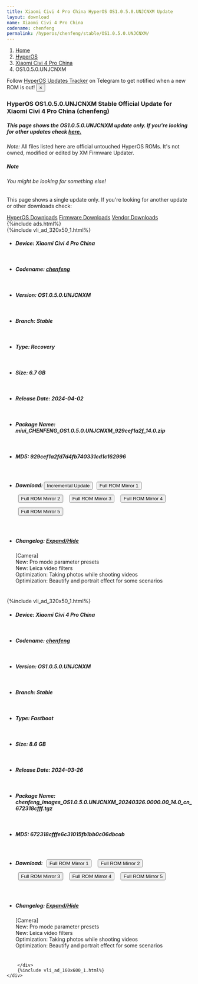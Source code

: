 ```yaml
---
title: Xiaomi Civi 4 Pro China HyperOS OS1.0.5.0.UNJCNXM Update
layout: download
name: Xiaomi Civi 4 Pro China
codename: chenfeng
permalink: /hyperos/chenfeng/stable/OS1.0.5.0.UNJCNXM/
---
```

<nav aria-label="breadcrumb">
    <ol class="breadcrumb">
        <li class="breadcrumb-item"><a href="/">Home</a></li>
        <li class="breadcrumb-item"><a href="/hyperos/">HyperOS</a></li>
        <li class="breadcrumb-item"><a href="/hyperos/chenfeng/">Xiaomi Civi 4 Pro China</a></li>
        <li class="breadcrumb-item active" aria-current="page">OS1.0.5.0.UNJCNXM</li>
    </ol>
</nav>
<div class="alert alert-primary alert-dismissible fade show" role="alert">
    Follow <a href="https://t.me/MIUIUpdatesTracker" class="alert-link">HyperOS Updates Tracker</a> on Telegram to get
    notified when a new ROM is out!
    <button type="button" class="close" data-dismiss="alert" aria-label="Close">
        <span aria-hidden="true">&times;</span>
    </button>
</div>
<div class="col-12 mx-auto">
    <h3 class="title bg-light p-2 rounded">HyperOS OS1.0.5.0.UNJCNXM Stable Official Update for Xiaomi Civi 4 Pro China (chenfeng)</h3>
    <h5>This page shows the OS1.0.5.0.UNJCNXM update only. If you're looking for other updates check
        <a href="/hyperos/chenfeng/">here.</a></h5>
    <p><i>Note: </i>All files listed here are official untouched HyperOS ROMs.
        It's not owned, modified or edited by XM Firmware Updater.</p>
    <div class="card">
        <div class="card-body">
            <h5 class="card-title">Note</h5>
            <h6 class="card-subtitle mb-2 text-muted">You might be looking for something else!</h6>
            <p class="card-text">This page shows a single update only.
                If you're looking for another update or other downloads check:</p>
            <a href="/hyperos/" class="card-link">HyperOS Downloads</a>
            <a href="/firmware/" class="card-link">Firmware Downloads</a>
            <a href="/vendor/" class="card-link">Vendor Downloads</a>
        </div>
    </div>
    {%include ads.html%}
    <div class="row justify-content-center">
        <div class="col-10" id="downloads">
                    <div class="card card-body">
            {%include vli_ad_320x50_1.html%}
            <ul class="list-unstyled">
                <li style="padding-bottom: 10px;">
                    <h5><b>Device: </b>Xiaomi Civi 4 Pro China</h5>
                </li>
                <li style="padding-bottom: 10px;">
                    <h5><b>Codename: </b> <a href="/hyperos/chenfeng/" target="_blank">chenfeng</a> </h5>
                </li>
                <li style="padding-bottom: 10px;">
                    <h5><b>Version: </b>OS1.0.5.0.UNJCNXM</h5>
                </li>
                <li style="padding-bottom: 10px;">
                    <h5><b>Branch: </b>Stable</h5>
                </li>
                <li style="padding-bottom: 10px;">
                    <h5><b>Type: </b>Recovery</h5>
                </li>
                <li style="padding-bottom: 10px;">
                    <h5><b>Size: </b>6.7 GB</h5>
                </li>
                <li style="padding-bottom: 10px;">
                    <h5><b>Release Date: </b>2024-04-02</h5>
                </li>
                <li style="padding-bottom: 10px;">
                    <h5><b>Package Name: </b><span id="filename" class="text-dark">miui_CHENFENG_OS1.0.5.0.UNJCNXM_929cef1a2f_14.0.zip</span></h5>
                </li>
                <li style="padding-bottom: 10px;">
                    <h5><b>MD5: </b><span id="md5" class="text-muted">929cef1a2fd7d4fb740331cd1c162996</span></h5>
                </li>
                <li style="padding-bottom: 10px;">
                    <h5><b>Download: </b><button type="button" id="incremental_download" class="btn btn-warning" onclick="window.open('https://bigota.d.miui.com/OS1.0.5.0.UNJCNXM/miui-blockota-chenfeng-OS1.0.4.0.UNJCNXM-OS1.0.5.0.UNJCNXM-0fd7dc0056-14.0.zip', '_blank');"><i class="fa fa-download"></i> Incremental Update</button> <button type="button" id="download" class="btn btn-primary" style="margin: 7px;" onclick="window.open('https://cdnorg.d.miui.com/OS1.0.5.0.UNJCNXM/miui_CHENFENG_OS1.0.5.0.UNJCNXM_929cef1a2f_14.0.zip', '_blank');"><i class="fa fa-download"></i> Full ROM Mirror 1</button> <button type="button" id="download" class="btn btn-primary" style="margin: 7px;" onclick="window.open('https://bkt-sgp-miui-ota-update-alisgp.oss-ap-southeast-1.aliyuncs.com/OS1.0.5.0.UNJCNXM/miui_CHENFENG_OS1.0.5.0.UNJCNXM_929cef1a2f_14.0.zip', '_blank');"><i class="fa fa-download"></i> Full ROM Mirror 2</button> <button type="button" id="download" class="btn btn-primary" style="margin: 7px;" onclick="window.open('https://bn.d.miui.com/OS1.0.5.0.UNJCNXM/miui_CHENFENG_OS1.0.5.0.UNJCNXM_929cef1a2f_14.0.zip', '_blank');"><i class="fa fa-download"></i> Full ROM Mirror 3</button> <button type="button" id="download" class="btn btn-primary" style="margin: 7px;" onclick="window.open('https://bigota.d.miui.com/OS1.0.5.0.UNJCNXM/miui_CHENFENG_OS1.0.5.0.UNJCNXM_929cef1a2f_14.0.zip', '_blank');"><i class="fa fa-download"></i> Full ROM Mirror 4</button> <button type="button" id="download" class="btn btn-primary" style="margin: 7px;" onclick="window.open('https://hugeota.d.miui.com/OS1.0.5.0.UNJCNXM/miui_CHENFENG_OS1.0.5.0.UNJCNXM_929cef1a2f_14.0.zip', '_blank');"><i class="fa fa-download"></i> Full ROM Mirror 5</button></h5>
                </li>
                <li style="padding-bottom: 10px;">
                    <h5><b>Changelog: </b><a href="#chenfeng_1_changelog" data-toggle="collapse" role="button"
                            aria-expanded="false" aria-controls="chenfeng_1_changelog"> <i class="fa fa-arrow-down"
                                aria-hidden="true"></i> Expand/Hide</a></h5>
                    <div class="collapse" id="chenfeng_1_changelog">
                        <p id="changelog_text">[Camera]<br>New: Pro mode parameter presets<br>New: Leica video filters<br>Optimization: Taking photos while shooting videos<br>Optimization: Beautify and portrait effect for some scenarios</p>
                    </div>
                </li>
            </ul>
        </div>
        <div class="card card-body">
            {%include vli_ad_320x50_1.html%}
            <ul class="list-unstyled">
                <li style="padding-bottom: 10px;">
                    <h5><b>Device: </b>Xiaomi Civi 4 Pro China</h5>
                </li>
                <li style="padding-bottom: 10px;">
                    <h5><b>Codename: </b> <a href="/hyperos/chenfeng/" target="_blank">chenfeng</a> </h5>
                </li>
                <li style="padding-bottom: 10px;">
                    <h5><b>Version: </b>OS1.0.5.0.UNJCNXM</h5>
                </li>
                <li style="padding-bottom: 10px;">
                    <h5><b>Branch: </b>Stable</h5>
                </li>
                <li style="padding-bottom: 10px;">
                    <h5><b>Type: </b>Fastboot</h5>
                </li>
                <li style="padding-bottom: 10px;">
                    <h5><b>Size: </b>8.6 GB</h5>
                </li>
                <li style="padding-bottom: 10px;">
                    <h5><b>Release Date: </b>2024-03-26</h5>
                </li>
                <li style="padding-bottom: 10px;">
                    <h5><b>Package Name: </b><span id="filename" class="text-dark">chenfeng_images_OS1.0.5.0.UNJCNXM_20240326.0000.00_14.0_cn_672318cfff.tgz</span></h5>
                </li>
                <li style="padding-bottom: 10px;">
                    <h5><b>MD5: </b><span id="md5" class="text-muted">672318cfffe6c31015fb1bb0c06dbcab</span></h5>
                </li>
                <li style="padding-bottom: 10px;">
                    <h5><b>Download: </b> <button type="button" id="download" class="btn btn-primary" style="margin: 7px;" onclick="window.open('https://cdnorg.d.miui.com/OS1.0.5.0.UNJCNXM/chenfeng_images_OS1.0.5.0.UNJCNXM_20240326.0000.00_14.0_cn_672318cfff.tgz', '_blank');"><i class="fa fa-download"></i> Full ROM Mirror 1</button> <button type="button" id="download" class="btn btn-primary" style="margin: 7px;" onclick="window.open('https://bkt-sgp-miui-ota-update-alisgp.oss-ap-southeast-1.aliyuncs.com/OS1.0.5.0.UNJCNXM/chenfeng_images_OS1.0.5.0.UNJCNXM_20240326.0000.00_14.0_cn_672318cfff.tgz', '_blank');"><i class="fa fa-download"></i> Full ROM Mirror 2</button> <button type="button" id="download" class="btn btn-primary" style="margin: 7px;" onclick="window.open('https://bn.d.miui.com/OS1.0.5.0.UNJCNXM/chenfeng_images_OS1.0.5.0.UNJCNXM_20240326.0000.00_14.0_cn_672318cfff.tgz', '_blank');"><i class="fa fa-download"></i> Full ROM Mirror 3</button> <button type="button" id="download" class="btn btn-primary" style="margin: 7px;" onclick="window.open('https://bigota.d.miui.com/OS1.0.5.0.UNJCNXM/chenfeng_images_OS1.0.5.0.UNJCNXM_20240326.0000.00_14.0_cn_672318cfff.tgz', '_blank');"><i class="fa fa-download"></i> Full ROM Mirror 4</button> <button type="button" id="download" class="btn btn-primary" style="margin: 7px;" onclick="window.open('https://hugeota.d.miui.com/OS1.0.5.0.UNJCNXM/chenfeng_images_OS1.0.5.0.UNJCNXM_20240326.0000.00_14.0_cn_672318cfff.tgz', '_blank');"><i class="fa fa-download"></i> Full ROM Mirror 5</button></h5>
                </li>
                <li style="padding-bottom: 10px;">
                    <h5><b>Changelog: </b><a href="#chenfeng_2_changelog" data-toggle="collapse" role="button"
                            aria-expanded="false" aria-controls="chenfeng_2_changelog"> <i class="fa fa-arrow-down"
                                aria-hidden="true"></i> Expand/Hide</a></h5>
                    <div class="collapse" id="chenfeng_2_changelog">
                        <p id="changelog_text">[Camera]<br>New: Pro mode parameter presets<br>New: Leica video filters<br>Optimization: Taking photos while shooting videos<br>Optimization: Beautify and portrait effect for some scenarios</p>
                    </div>
                </li>
            </ul>
        </div>

        </div>
        {%include vli_ad_160x600_1.html%}
    </div>
</div>
